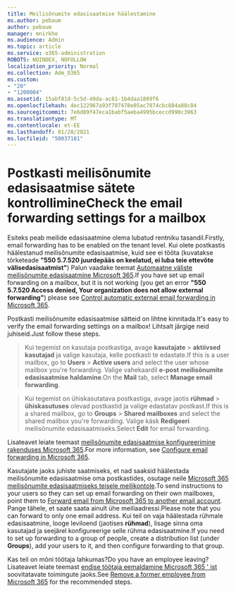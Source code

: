 ```yaml
---
title: Meilisõnumite edasisaatmise häälestamine
ms.author: pebaum
author: pebaum
manager: mnirkhe
ms.audience: Admin
ms.topic: article
ms.service: o365-administration
ROBOTS: NOINDEX, NOFOLLOW
localization_priority: Normal
ms.collection: Adm_O365
ms.custom:
- "20"
- "1200004"
ms.assetid: 15abf81d-5c5d-49da-ac81-1b4daa1809f6
ms.openlocfilehash: 4ec122967a93f707478e05ac7874cbc884a88c84
ms.sourcegitcommit: 7e6d89f47eca1babf5aeba4995bceccd990c3963
ms.translationtype: MT
ms.contentlocale: et-EE
ms.lasthandoff: 01/28/2021
ms.locfileid: "50037181"
---
```

# <a name="check-the-email-forwarding-settings-for-a-mailbox"></a><span data-ttu-id="96ffb-102">Postkasti meilisõnumite edasisaatmise sätete kontrollimine</span><span class="sxs-lookup"><span data-stu-id="96ffb-102">Check the email forwarding settings for a mailbox</span></span>

<span data-ttu-id="96ffb-103">Esiteks peab meilide edasisaatmine olema lubatud rentniku tasandil.</span><span class="sxs-lookup"><span data-stu-id="96ffb-103">Firstly, email forwarding has to be enabled on the tenant level.</span></span> <span data-ttu-id="96ffb-104">Kui olete postkastis häälestanud meilisõnumite edasisaatmise, kuid see ei tööta (kuvatakse tõrketeade **"550 5.7.520 juurdepääs on keelatud, ei luba teie ettevõte välisedasisaatmist"**) Palun vaadake teemat [Automaatne väliste meilisõnumite edasisaatmine Microsoft 365](https://docs.microsoft.com/microsoft-365/security/office-365-security/external-email-forwarding?view=o365-worldwide).</span><span class="sxs-lookup"><span data-stu-id="96ffb-104">If you have set up email forwarding on a mailbox, but it is not working (you get an error **"550 5.7.520 Access denied, Your organization does not allow external forwarding"**) please see [Control automatic external email forwarding in Microsoft 365](https://docs.microsoft.com/microsoft-365/security/office-365-security/external-email-forwarding?view=o365-worldwide).</span></span>

<span data-ttu-id="96ffb-105">Postkasti meilisõnumite edasisaatmise sätteid on lihtne kinnitada.</span><span class="sxs-lookup"><span data-stu-id="96ffb-105">It's easy to verify the email forwarding settings on a mailbox!</span></span> <span data-ttu-id="96ffb-106">Lihtsalt järgige neid juhiseid.</span><span class="sxs-lookup"><span data-stu-id="96ffb-106">Just follow these steps.</span></span>
  
> <span data-ttu-id="96ffb-107">Kui tegemist on kasutaja postkastiga, avage **kasutajate** \> **aktiivsed kasutajad** ja valige kasutaja, kelle postkasti te edastate.</span><span class="sxs-lookup"><span data-stu-id="96ffb-107">If this is a user mailbox, go to **Users** \> **Active users** and select the user whose mailbox you're forwarding.</span></span> <span data-ttu-id="96ffb-108">Valige vahekaardil **e-post** **meilisõnumite edasisaatmise haldamine**.</span><span class="sxs-lookup"><span data-stu-id="96ffb-108">On the **Mail** tab, select **Manage email forwarding**.</span></span>

> <span data-ttu-id="96ffb-109">Kui tegemist on ühiskasutatava postkastiga, avage jaotis **rühmad** \> **ühiskasutuses** olevad postkastid ja valige edastatav postkast.</span><span class="sxs-lookup"><span data-stu-id="96ffb-109">If this is a shared mailbox, go to **Groups** \> **Shared mailboxes** and select the shared mailbox you're forwarding.</span></span> <span data-ttu-id="96ffb-110">Valige käsk **Redigeeri** meilisõnumite edasisaatmiseks.</span><span class="sxs-lookup"><span data-stu-id="96ffb-110">Select **Edit** for email forwarding.</span></span>

<span data-ttu-id="96ffb-111">Lisateavet leiate teemast [meilisõnumite edasisaatmise konfigureerimine rakenduses Microsoft 365](https://docs.microsoft.com/microsoft-365/admin/email/configure-email-forwarding).</span><span class="sxs-lookup"><span data-stu-id="96ffb-111">For more information, see [Configure email forwarding in Microsoft 365](https://docs.microsoft.com/microsoft-365/admin/email/configure-email-forwarding).</span></span>
  
<span data-ttu-id="96ffb-112">Kasutajate jaoks juhiste saatmiseks, et nad saaksid häälestada meilisõnumite edasisaatmise oma postkastides, osutage neile [Microsoft 365 meilisõnumite edasisaatmiseks teisele meilikontole](https://support.office.com/article/Forward-email-from-Office-365-to-another-email-account-1ed4ee1e-74f8-4f53-a174-86b748ff6a0e).</span><span class="sxs-lookup"><span data-stu-id="96ffb-112">To send instructions to your users so they can set up email forwarding on their own mailboxes, point them to [Forward email from Microsoft 365 to another email account](https://support.office.com/article/Forward-email-from-Office-365-to-another-email-account-1ed4ee1e-74f8-4f53-a174-86b748ff6a0e).</span></span> <span data-ttu-id="96ffb-113">Pange tähele, et saate saata ainult ühe meiliaadressi.</span><span class="sxs-lookup"><span data-stu-id="96ffb-113">Please note that you can forward to only one email address.</span></span> <span data-ttu-id="96ffb-114">Kui teil on vaja häälestada rühmale edasisaatmine, looge leviloend (jaotises **rühmad**), lisage sinna oma kasutajad ja seejärel konfigureerige selle rühma edasisaatmine.</span><span class="sxs-lookup"><span data-stu-id="96ffb-114">If you need to set up forwarding to a group of people, create a distribution list (under **Groups**), add your users to it, and then configure forwarding to that group.</span></span>
  
<span data-ttu-id="96ffb-115">Kas teil on mõni töötaja lahkumas?</span><span class="sxs-lookup"><span data-stu-id="96ffb-115">Do you have an employee leaving?</span></span> <span data-ttu-id="96ffb-116">Lisateavet leiate teemast [endise töötaja eemaldamine Microsoft 365 ' ist](https://docs.microsoft.com/microsoft-365/admin/add-users/remove-former-employee) soovitatavate toimingute jaoks.</span><span class="sxs-lookup"><span data-stu-id="96ffb-116">See [Remove a former employee from Microsoft 365](https://docs.microsoft.com/microsoft-365/admin/add-users/remove-former-employee) for the recommended steps.</span></span>